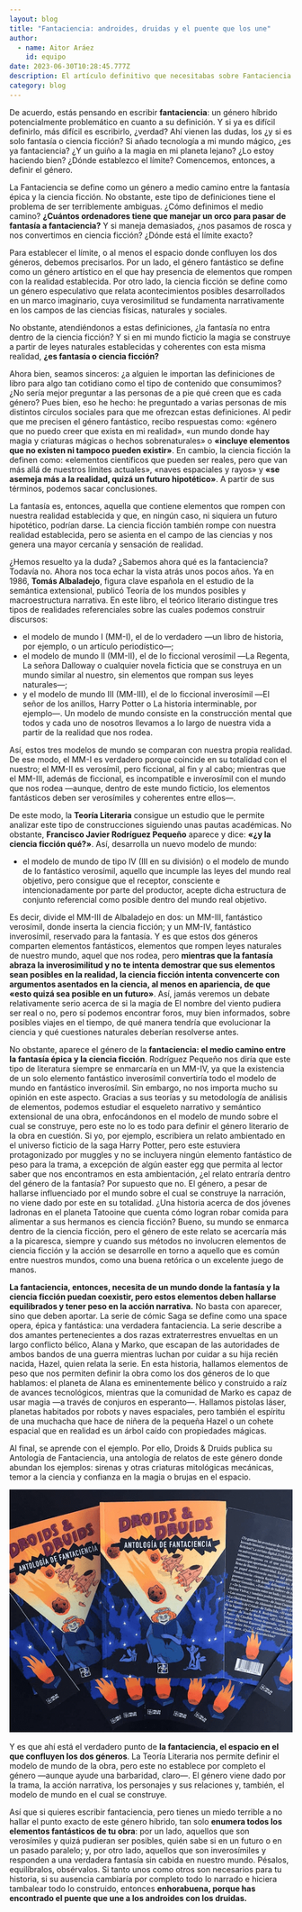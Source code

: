 ```yaml
---
layout: blog
title: "Fantaciencia: androides, druidas y el puente que los une"
author:
  - name: Aitor Aráez
    id: equipo
date: 2023-06-30T10:28:45.777Z
description: El artículo definitivo que necesitabas sobre Fantaciencia
category: blog
---
```

De acuerdo, estás pensando en escribir **fantaciencia**: un género híbrido potencialmente problemático en cuanto a su definición. Y si ya es difícil definirlo, más difícil es escribirlo, ¿verdad? Ahí vienen las dudas, los ¿y si es solo fantasía o ciencia ficción? Si añado tecnología a mi mundo mágico, ¿es ya fantaciencia? ¿Y un guiño a la magia en mi planeta lejano? ¿Lo estoy haciendo bien? ¿Dónde establezco el límite? Comencemos, entonces, a definir el género. 

La Fantaciencia se define como un género a medio camino entre la fantasía épica y la ciencia ficción. No obstante, este tipo de definiciones tiene el problema de ser terriblemente ambiguas. ¿Cómo definimos el medio camino? **¿Cuántos ordenadores tiene que manejar un orco para pasar de fantasía a fantaciencia?** Y si maneja demasiados, ¿nos pasamos de rosca y nos convertimos en ciencia ficción? ¿Dónde está el límite exacto?

Para establecer el límite, o al menos el espacio donde confluyen los dos géneros, debemos precisarlos. Por un lado, el género fantástico se define como un género artístico en el que hay presencia de elementos que rompen con la realidad establecida. Por otro lado, la ciencia ficción se define como un género especulativo que relata acontecimientos posibles desarrollados en un marco imaginario, cuya verosimilitud se fundamenta narrativamente en los campos de las ciencias físicas, naturales y sociales.

No obstante, atendiéndonos a estas definiciones, ¿la fantasía no entra dentro de la ciencia ficción? Y si en mi mundo ficticio la magia se construye a partir de leyes naturales establecidas y coherentes con esta misma realidad, **¿es fantasía o ciencia ficción?**

Ahora bien, seamos sinceros: ¿a alguien le importan las definiciones de libro para algo tan cotidiano como el tipo de contenido que consumimos? ¿No sería mejor preguntar a las personas de a pie qué creen que es cada género? Pues bien, eso he hecho: he preguntado a varias personas de mis distintos círculos sociales para que me ofrezcan estas definiciones. Al pedir que me precisen el género fantástico, recibo respuestas como: «género que no puedo creer que exista en mi realidad», «un mundo donde hay magia y criaturas mágicas o hechos sobrenaturales» o **«incluye elementos que no existen ni tampoco pueden existir»**. En cambio, la ciencia ficción la definen como: «elementos científicos que pueden ser reales, pero que van más allá de nuestros límites actuales», «naves espaciales y rayos» y **«se asemeja más a la realidad, quizá un futuro hipotético»**. A partir de sus términos, podemos sacar conclusiones.

La fantasía es, entonces, aquella que contiene elementos que rompen con nuestra realidad establecida y que, en ningún caso, ni siquiera un futuro hipotético, podrían darse. La ciencia ficción también rompe con nuestra realidad establecida, pero se asienta en el campo de las ciencias y nos genera una mayor cercanía y sensación de realidad. 

¿Hemos resuelto ya la duda? ¿Sabemos ahora qué es la fantaciencia? Todavía no. Ahora nos toca echar la vista atrás unos pocos años. Ya en 1986, **Tomás Albaladejo**, figura clave española en el estudio de la semántica extensional, publicó Teoría de los mundos posibles y macroestructura narrativa. En este libro, el teórico literario distingue tres tipos de realidades referenciales sobre las cuales podemos construir discursos: 

* el modelo de mundo I (MM-I), el de lo verdadero ―un libro de historia, por ejemplo, o un artículo periodístico―; 
* el modelo de mundo II (MM-II), el de lo ficcional verosímil ―La Regenta, La señora Dalloway o cualquier novela ficticia que se construya en un mundo similar al nuestro, sin elementos que rompan sus leyes naturales―; 
* y el modelo de mundo III (MM-III), el de lo ficcional inverosímil ―El señor de los anillos, Harry Potter o La historia interminable, por ejemplo―. Un modelo de mundo consiste en la construcción mental que todos y cada uno de nosotros llevamos a lo largo de nuestra vida a partir de la realidad que nos rodea. 

Así, estos tres modelos de mundo se comparan con nuestra propia realidad. De ese modo, el MM-I es verdadero porque coincide en su totalidad con el nuestro; el MM-II es verosímil, pero ficcional, al fin y al cabo; mientras que el MM-III, además de ficcional, es incompatible e inverosímil con el mundo que nos rodea ―aunque, dentro de este mundo ficticio, los elementos fantásticos deben ser verosímiles y coherentes entre ellos―.

De este modo, la **Teoría Literaria** consigue un estudio que le permite analizar este tipo de construcciones siguiendo unas pautas académicas. No obstante, **Francisco Javier Rodríguez Pequeño** aparece y dice: **«¿y la ciencia ficción qué?»**. Así, desarrolla un nuevo modelo de mundo: 

* el modelo de mundo de tipo IV (III en su división) o el modelo de mundo de lo fantástico verosímil, aquello que incumple las leyes del mundo real objetivo, pero consigue que el receptor, consciente e intencionadamente por parte del productor, acepte dicha estructura de conjunto referencial como posible dentro del mundo real objetivo. 

Es decir, divide el MM-III de Albaladejo en dos: un MM-III, fantástico verosímil, donde inserta la ciencia ficción; y un MM-IV, fantástico inverosímil, reservado para la fantasía. Y es que estos dos géneros comparten elementos fantásticos, elementos que rompen leyes naturales de nuestro mundo, aquel que nos rodea, pero **mientras que la fantasía abraza la inverosimilitud y no te intenta demostrar que sus elementos sean posibles en la realidad, la ciencia ficción intenta convencerte con argumentos asentados en la ciencia, al menos en apariencia, de que «esto quizá sea posible en un futuro»**. Así, jamás veremos un debate relativamente serio acerca de si la magia de El nombre del viento pudiera ser real o no, pero sí podemos encontrar foros, muy bien informados, sobre posibles viajes en el tiempo, de qué manera tendría que evolucionar la ciencia y qué cuestiones naturales deberían resolverse antes.

No obstante, aparece el género de la **fantaciencia: el medio camino entre la fantasía épica y la ciencia ficción**. Rodríguez Pequeño nos diría que este tipo de literatura siempre se enmarcaría en un MM-IV, ya que la existencia de un solo elemento fantástico inverosímil convertiría todo el modelo de mundo en fantástico inverosímil. Sin embargo, no nos importa mucho su opinión en este aspecto. Gracias a sus teorías y su metodología de análisis de elementos, podemos estudiar el esqueleto narrativo y semántico extensional de una obra, enfocándonos en el modelo de mundo sobre el cual se construye, pero este no lo es todo para definir el género literario de la obra en cuestión. Si yo, por ejemplo, escribiera un relato ambientado en el universo ficticio de la saga Harry Potter, pero este estuviera protagonizado por muggles y no se incluyera ningún elemento fantástico de peso para la trama, a excepción de algún easter egg que permita al lector saber que nos encontramos en esta ambientación, ¿el relato entraría dentro del género de la fantasía? Por supuesto que no. El género, a pesar de hallarse influenciado por el mundo sobre el cual se construye la narración, no viene dado por este en su totalidad. ¿Una historia acerca de dos jóvenes ladronas en el planeta Tatooine que cuenta cómo logran robar comida para alimentar a sus hermanos es ciencia ficción? Bueno, su mundo se enmarca dentro de la ciencia ficción, pero el género de este relato se acercaría más a la picaresca, siempre y cuando sus métodos no involucren elementos de ciencia ficción y la acción se desarrolle en torno a aquello que es común entre nuestros mundos, como una buena retórica o un excelente juego de manos.

**La fantaciencia, entonces, necesita de un mundo donde la fantasía y la ciencia ficción puedan coexistir, pero estos elementos deben hallarse equilibrados y tener peso en la acción narrativa.** No basta con aparecer, sino que deben aportar. La serie de cómic Saga se define como una space opera, épica y fantástica: una verdadera fantaciencia. La serie describe a dos amantes pertenecientes a dos razas extraterrestres envueltas en un largo conflicto bélico, Alana y Marko, que escapan de las autoridades de ambos bandos de una guerra mientras luchan por cuidar a su hija recién nacida, Hazel, quien relata la serie. En esta historia, hallamos elementos de peso que nos permiten definir la obra como los dos géneros de lo que hablamos: el planeta de Alana es eminentemente bélico y construido a raíz de avances tecnológicos, mientras que la comunidad de Marko es capaz de usar magia ―a través de conjuros en esperanto―. Hallamos pistolas láser, planetas habitados por robots y naves espaciales, pero también el espíritu de una muchacha que hace de niñera de la pequeña Hazel o un cohete espacial que en realidad es un árbol caído con propiedades mágicas.

Al final, se aprende con el ejemplo. Por ello, Droids & Druids publica su Antología de Fantaciencia, una antología de relatos de este género donde abundan los ejemplos: sirenas y otras criaturas mitológicas mecánicas, temor a la ciencia y confianza en la magia o brujas en el espacio.

![Foto de nuestra antologia de Fantaciencia](/public/images/smalllow.png "Puedes conseguirla en nuestra tienda.")

Y es que ahí está el verdadero punto de **la fantaciencia, el espacio en el que confluyen los dos géneros**. La Teoría Literaria nos permite definir el modelo de mundo de la obra, pero este no establece por completo el género ―aunque ayude una barbaridad, claro―. El género viene dado por la trama, la acción narrativa, los personajes y sus relaciones y, también, el modelo de mundo en el cual se construye.

Así que si quieres escribir fantaciencia, pero tienes un miedo terrible a no hallar el punto exacto de este género híbrido, tan solo **enumera todos los elementos fantásticos de tu obra**: por un lado, aquellos que son verosímiles y quizá pudieran ser posibles, quién sabe si en un futuro o en un pasado paralelo; y, por otro lado, aquellos que son inverosímiles y responden a una verdadera fantasía sin cabida en nuestro mundo. Pésalos, equilíbralos, obsérvalos. Si tanto unos como otros son necesarios para tu historia, si su ausencia cambiaría por completo todo lo narrado e hiciera tambalear todo lo construido, entonces **enhorabuena, porque has encontrado el puente que une a los androides con los druidas.**